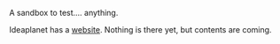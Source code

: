 A sandbox to test.... anything.

Ideaplanet has a [website](https://ideaplanet.herokuapp.com/). Nothing is there yet, but contents are coming.

